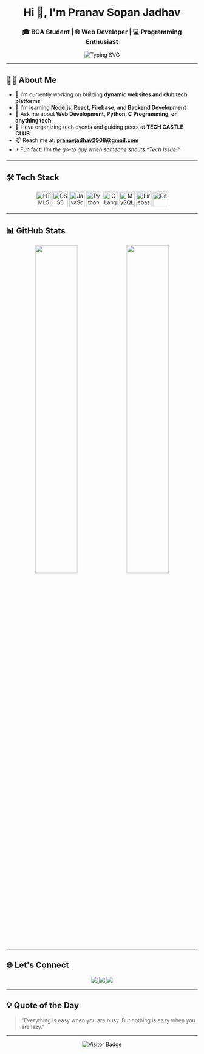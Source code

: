 <h1 align="center">Hi 👋, I'm Pranav Sopan Jadhav</h1>
<h3 align="center">🎓 BCA Student | 🌐 Web Developer | 💻 Programming Enthusiast</h3>

<p align="center">
  <img src="https://readme-typing-svg.herokuapp.com?font=Fira+Code&weight=500&size=22&pause=1000&color=00F7A5&center=true&vCenter=true&width=435&lines=Code.+Learn.+Build.+Repeat.;Think+Logical.+Build+Technical.;Always+Learning+Something+New!" alt="Typing SVG" />
</p>

---

## 🙋‍♂️ About Me

- 🔭 I’m currently working on building **dynamic websites and club tech platforms**
- 🌱 I’m learning **Node.js, React, Firebase, and Backend Development**
- 💬 Ask me about **Web Development, Python, C Programming, or anything tech**
- 🚀 I love organizing tech events and guiding peers at **TECH CASTLE CLUB**
- 📫 Reach me at: **pranavjadhav2908@gmail.com**
- ⚡ Fun fact: *I'm the go-to guy when someone shouts “Tech Issue!”*

---

## 🛠️ Tech Stack

<p align="center">
  <img src="https://cdn.jsdelivr.net/gh/devicons/devicon/icons/html5/html5-original.svg" height="40" alt="HTML5" />
  <img src="https://cdn.jsdelivr.net/gh/devicons/devicon/icons/css3/css3-original.svg" height="40" alt="CSS3" />
  <img src="https://cdn.jsdelivr.net/gh/devicons/devicon/icons/javascript/javascript-original.svg" height="40" alt="JavaScript" />
  <img src="https://cdn.jsdelivr.net/gh/devicons/devicon/icons/python/python-original.svg" height="40" alt="Python" />
  <img src="https://cdn.jsdelivr.net/gh/devicons/devicon/icons/c/c-original.svg" height="40" alt="C Language" />
  <img src="https://cdn.jsdelivr.net/gh/devicons/devicon/icons/mysql/mysql-original.svg" height="40" alt="MySQL" />
  <img src="https://cdn.jsdelivr.net/gh/devicons/devicon/icons/firebase/firebase-plain.svg" height="40" alt="Firebase" />
  <img src="https://cdn.jsdelivr.net/gh/devicons/devicon/icons/git/git-original.svg" height="40" alt="Git" />
</p>

---

## 📊 GitHub Stats

<p align="center">
  <img src="https://github-readme-stats.vercel.app/api?username=Pranav9594&show_icons=true&theme=radical" width="47%" />
  <img src="https://github-readme-streak-stats.herokuapp.com/?user=Pranav9594&theme=radical" width="47%" />
</p>

---

## 🌐 Let's Connect

<p align="center">
  <a href="https://linkedin.com/in/pranav-jadhav-9a6a17317" target="_blank">
    <img src="https://img.shields.io/badge/LinkedIn-%230077B5.svg?&style=for-the-badge&logo=linkedin&logoColor=white"/>
  </a>
  <a href="mailto:pranavjadhav2908@gmail.com">
    <img src="https://img.shields.io/badge/Gmail-D14836?style=for-the-badge&logo=gmail&logoColor=white"/>
  </a>
  <a href="https://github.com/Pranav9594" target="_blank">
    <img src="https://img.shields.io/badge/GitHub-100000?style=for-the-badge&logo=github&logoColor=white"/>
  </a>
</p>

---

## 💡 Quote of the Day

> "Everything is easy when you are busy. But nothing is easy when you are lazy."

---

<p align="center">
  <img src="https://visitor-badge.laobi.icu/badge?page_id=Pranav9594.Pravav9594" alt="Visitor Badge" />
</p>
